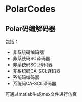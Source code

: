 # PolarCodes
Polar码编解码器
----------
包括：

* 非系统码编码器
* 非系统码SC译码器
* 非系统码SCL译码器
* 非系统码CA-SCL译码器
* 系统码编码器
* 系统码CA-SCL译码器

可通过matlab生成mex文件进行仿真
